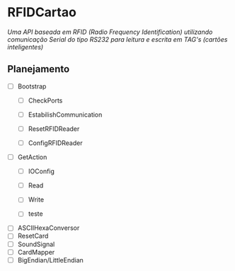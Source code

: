 # RFIDCartao
<i>Uma API baseada em RFID (Radio Frequency Identification) utilizando comunicação Serial do tipo RS232 
para leitura e escrita em TAG's (cartões inteligentes)</i>

## Planejamento

- [ ]  Bootstrap
    - [ ] CheckPorts
    - [ ] EstabilishCommunication
    - [ ] ResetRFIDReader
    - [ ] ConfigRFIDReader
    

- [ ] GetAction
    - [ ] IOConfig
    - [ ] Read
    - [ ] Write
    - [ ] teste


- [ ] ASCIIHexaConversor
- [ ] ResetCard
- [ ] SoundSignal
- [ ] CardMapper
- [ ] BigEndian/LittleEndian